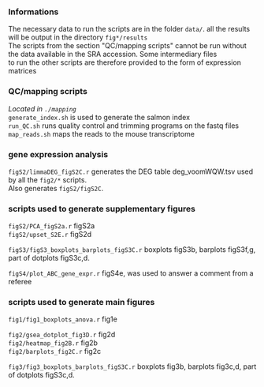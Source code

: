 ### Informations
The necessary data to run the scripts are in the folder `data/`. all the results will be output in the directory `fig*/results`  
The scripts from the section "QC/mapping scripts" cannot be run without the data available in the SRA accession. Some intermediary files  
to run the other scripts are therefore provided to the form of expression matrices  

### QC/mapping scripts
*Located in `./mapping`*  
`generate_index.sh` is used to generate the salmon index  
`run_QC.sh`  runs quality control and trimming programs on the fastq files  
`map_reads.sh` maps the reads to the mouse transcriptome  

### gene expression analysis
`figS2/limmaDEG_figS2C.r` generates the DEG table deg_voomWQW.tsv used by all the `fig2/*` scripts.  
Also generates `figS2/figS2C`.  

### scripts used to generate supplementary figures
`figS2/PCA_figS2a.r` figS2a  
`figS2/upset_S2E.r` figS2d  

`figS3/figS3_boxplots_barplots_figS3C.r` boxplots figS3b, barplots figS3f,g, part of dotplots figS3c,d.  

`figS4/plot_ABC_gene_expr.r` figS4e, was used to answer a comment from a referee  

### scripts used to generate main figures
`fig1/fig1_boxplots_anova.r` fig1e  

`fig2/gsea_dotplot_fig3D.r` fig2d  
`fig2/heatmap_fig2B.r` fig2b  
`fig2/barplots_fig2C.r` fig2c  

`fig3/fig3_boxplots_barplots_figS3C.r` boxplots fig3b, barplots fig3c,d, part of dotplots figS3c,d.
